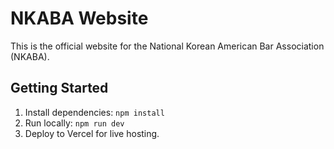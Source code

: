 # NKABA Website

This is the official website for the National Korean American Bar Association (NKABA).

## Getting Started

1. Install dependencies: `npm install`
2. Run locally: `npm run dev`
3. Deploy to Vercel for live hosting.
    


